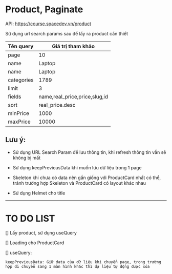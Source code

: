 # Product, Paginate

API: https://course.spacedev.vn/product

Sử dụng url search params sau để lấy ra product cần thiết

Tên query| Giá trị tham khảo
--|--
page | 10 
name | Laptop
name | Laptop
categories | 1789
limit | 3
fields | name,real_price,price,slug,id
sort | real_price.desc
minPrice | 1000
maxPrice | 10000


## Lưu ý:

- Sử dụng URL Search Param để lưu thông tin, khi refresh thông tin vẫn sẽ không bị mất

- Sử dụng keepPreviousData khi muốn lưu dữ liệu trong 1 page

- Skeleton khi chưa có data nên gần giống với ProductCard nhất có thể, tránh trường hợp Skeleton và ProductCard có layout khác nhau

- Sử dụng Helmet cho title


------------------------
# TO DO LIST

[] Lấy product, sử dụng useQuery

[] Loading cho ProductCard

[] useQuery: 
    
    keepPreviousData: Giữ data của dữ liệu khi chuyển page, trong trường hợp di chuyển sang 1 màn hình khác thì dự liệu tự động được xóa

    

        


